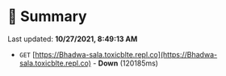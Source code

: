 # 📖 Summary
Last updated: **10/27/2021, 8:49:13 AM**

- `GET` [https://Bhadwa-sala.toxicblte.repl.co](https://Bhadwa-sala.toxicblte.repl.co) - **Down** (120185ms)
